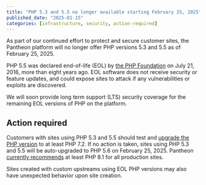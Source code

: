```yaml
---
title: "PHP 5.3 and 5.5 no longer available starting February 25, 2025"
published_date: "2025-01-15"
categories: [infrastructure, security, action-required]
---
```

As part of our continued effort to protect and secure customer sites, the Pantheon platform will no longer offer PHP versions 5.3 and 5.5 as of February 25, 2025.

PHP 5.5 was declared end-of-life (EOL) by [the PHP Foundation](https://www.php.net/supported-versions.php) on July 21, 2016, more than eight years ago. EOL software does not receive security or feature updates, and could expose sites to attack if any vulnerabilities or exploits are discovered.

We will soon provide long term support (LTS) security coverage for the remaining EOL versions of PHP on the platform.

## Action required

Customers with sites using PHP 5.3 and 5.5 should test and [upgrade the PHP version](/guides/php/php-versions) to at least PHP 7.2. If no action is taken, sites using PHP 5.3 and 5.5 will be auto-upgraded to PHP 5.6 on February 25, 2025. Pantheon [currently recommends](/guides/php#supported-php-versions) at least PHP 8.1 for all production sites.

Sites created with custom upstreams using EOL PHP versions may also have unexpected behavior upon site creation.